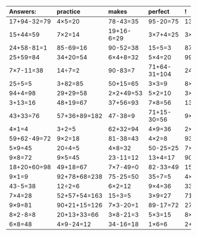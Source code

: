 | Answers: | practice | makes | perfect | ! |
| :--- | :--- | :--- | :--- | :--- |
| 17+94-32=79 | 4×5=20 | 78-43=35 | 95-20=75 | 13-6=7 | 
| 15+44=59 | 7×2=14 | 19+16-6=29 | 3×7+4=25 | 3×4+40=52 | 
| 24+58-81=1 | 85-69=16 | 90-52=38 | 15÷5=3 | 87-62=25 | 
| 25+59=84 | 34+20=54 | 6×4+8=32 | 5×4=20 | 99+50+45=194 | 
| 7×7-11=38 | 14÷7=2 | 90-83=7 | 71+64-31=104 | 24÷6=4 | 
| 25÷5=5 | 3+82=85 | 50+15=65 | 3×3=9 | 8×6+58=106 | 
| 94+4=98 | 29+29=58 | 2×2+49=53 | 5×2=10 | 3×8=24 | 
| 3+13=16 | 48+19=67 | 37+56=93 | 7×8=56 | 13+59=72 | 
| 43+33=76 | 57+36+89=182 | 47-38=9 | 71+15-30=56 | 9×7=63 | 
| 4×1=4 | 3+2=5 | 62+32=94 | 4×9=36 | 2×5=10 | 
| 59+62-49=72 | 9×2=18 | 81-38=43 | 4×2=8 | 93-82=11 | 
| 5×9=45 | 20÷4=5 | 4×8=32 | 50-25=25 | 7×6=42 | 
| 9×8=72 | 9×5=45 | 23-11=12 | 13+4=17 | 90-23=67 | 
| 18+20+60=98 | 49+18=67 | 7×7-49=0 | 82-33=49 | 15+99-18=96 | 
| 9×1=9 | 92+78+68=238 | 75-25=50 | 35÷7=5 | 4×3=12 | 
| 43-5=38 | 12÷2=6 | 6×2=12 | 9×4=36 | 33+48=81 | 
| 7×4=28 | 52+57+54=163 | 15÷3=5 | 3×9=27 | 71-31=40 | 
| 9×9=81 | 90+21+15=126 | 7×3-20=1 | 89-17=72 | 27+13=40 | 
| 8×2-8=8 | 20+13+33=66 | 3×8-21=3 | 5×3=15 | 8×5=40 | 
| 6×8=48 | 4×9-24=12 | 34-16=18 | 1×6=6 | 2+82=84 | 
